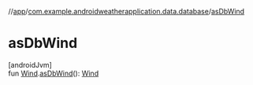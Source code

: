 //[app](../../index.md)/[com.example.androidweatherapplication.data.database](index.md)/[asDbWind](as-db-wind.md)

# asDbWind

[androidJvm]\
fun [Wind](../com.example.androidweatherapplication.model/-wind/index.md).[asDbWind](as-db-wind.md)(): [Wind](-wind/index.md)
